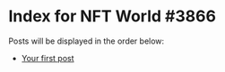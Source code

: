 # Index for NFT World #3866
Posts will be displayed in the order below:

- [Your first post](./001-first.md)

